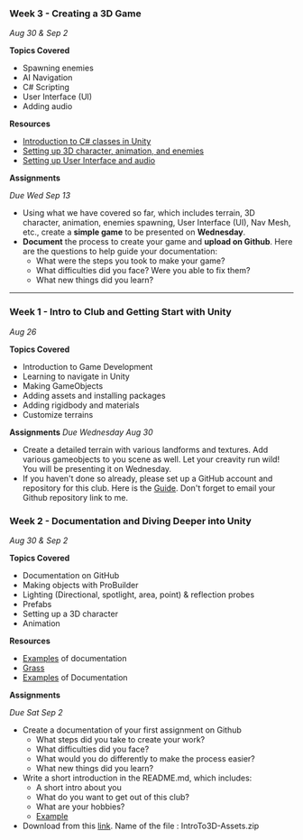 ### Week 3 - Creating a 3D Game
*Aug 30 & Sep 2*

**Topics Covered**
* Spawning enemies
* AI Navigation
* C# Scripting
* User Interface (UI)
* Adding audio

**Resources**
* [Introduction to C# classes in Unity](https://www.youtube.com/watch?v=odKtPBsyFnw)
* [Setting up 3D character, animation, and enemies](https://drive.google.com/file/d/1YMbEmFWQQtYhRnxtFm2iKtCs-lJPoblT/view?usp=share_link)
* [Setting up User Interface and audio](https://drive.google.com/file/d/1MVRGakUf1B1naQe3dSPSdRV1R4PkA9eE/view?usp=share_link)

**Assignments** 

*Due Wed Sep 13*

- Using what we have covered so far, which includes terrain, 3D character, animation, enemies spawning, User Interface (UI), Nav Mesh, etc., create a **simple game** to be presented on **Wednesday**. 
- **Document** the process to create your game and **upload on Github**. Here are the questions to help guide your documentation:
    - What were the steps you took to make your game?
    - What difficulties did you face? Were you able to fix them?
    - What new things did you learn?
---

### Week 1 - Intro to Club and Getting Start with Unity
*Aug 26*

**Topics Covered**
* Introduction to Game Development
* Learning to navigate in Unity
* Making GameObjects
* Adding assets and installing packages
* Adding rigidbody and materials
* Customize terrains

**Assignments** *Due Wednesday Aug 30*
* Create a detailed terrain with various landforms and textures. Add various gameobjects to you scene as well. Let your creavity run wild! You will be presenting it on Wednesday.
* If you haven't done so already, please set up a GitHub account and repository for this club. Here is the [Guide](prep.md). Don't forget to email your Github repository link to me.

### Week 2 - Documentation and Diving Deeper into Unity
*Aug 30 & Sep 2*

**Topics Covered**
* Documentation on GitHub
* Making objects with ProBuilder
* Lighting (Directional, spotlight, area, point) & reflection probes
* Prefabs
* Setting up a 3D character
* Animation

**Resources**
* [Examples](https://alternaterealities.nyuadim.com/category/spring-2021/) of documentation
* [Grass](https://assetstore.unity.com/packages/2d/textures-materials/nature/grass-flowers-pack-free-138810)
* [Examples](https://github.com/pangnasun/ConnectionsLab) of Documentation 

**Assignments** 

*Due Sat Sep 2*

* Create a documentation of your first assignment on Github
  - What steps did you take to create your work?
  - What difficulties did you face?
  - What would you do differently to make the process easier?
  - What new things did you learn?
* Write a short introduction in the README.md, which includes:
  - A short intro about you
  - What do you want to get out of this club?
  - What are your hobbies?
  - [Example](https://github.com/pangnasun/IMCapstoneProject)
* Download from this [link](https://learn.unity.com/tutorial/project-files-prepare-for-the-unity-certified-associate-game-developer-exam-98049840928345928305983#). Name of the file : IntroTo3D-Assets.zip

